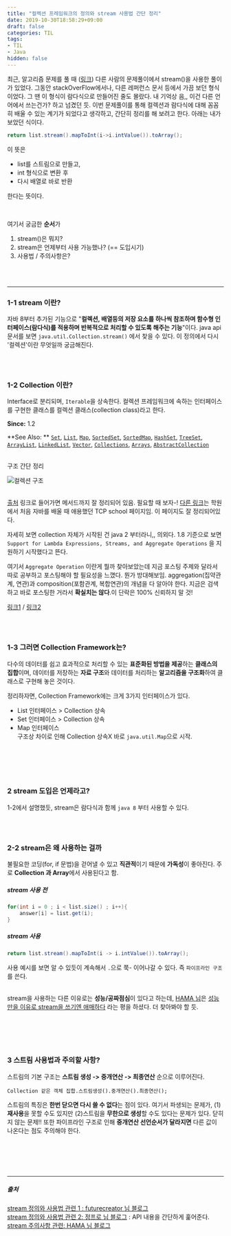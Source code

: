 ```yaml
---
title: "컬렉션 프레임워크의 정의와 stream 사용법 간단 정리"
date: 2019-10-30T18:58:29+09:00
draft: false
categories: TIL
tags:
- TIL
- Java 
hidden: false
---
```


최근, 알고리즘 문제를 풀 때 ([링크]([https://github.com/mand2/Daily-Algorithm/blob/master/Programmers/%EB%AA%A8%EC%9D%98%EA%B3%A0%EC%82%AC.md](https://github.com/mand2/Daily-Algorithm/blob/master/Programmers/모의고사.md))) 다른 사람의 문제풀이에서 stream()을 사용한 풀이가 있었다. 그동안 stackOverFlow에서나, 다른 레퍼런스 문서 등에서 가끔 보던 형식이었다. 그 땐 이 형식이 람다식으로 만들어진 줄도 몰랐다. 내 기억상 음,, 이건 다른 언어에서 쓰는건가? 하고 넘겼던 듯. 이번 문제풀이를 통해 컬렉션과 람다식에 대해 꼼꼼히 배울 수 있는 계기가 되었다고 생각하고, 간단히 정리를 해 보려고 한다. 아래는 내가 보았던 식이다.

```java
return list.stream().mapToInt(i->i.intValue()).toArray();
```

이 뜻은 

- list를 스트림으로 만들고, 
- int 형식으로 변환 후 
- 다시 배열로 바로 반환

한다는 뜻이다.

<br>

여기서 궁금한 **순서**가   

1. stream()은 뭐지?   
2. stream은 언제부터 사용 가능했나? (== 도입시기)  
3. 사용법 / 주의사항은? 

<br><br>

------

### 1-1 stream 이란?

자바 8부터 추가된 기능으로 "**컬렉션, 배열등의 저장 요소를 하나씩 참조하며 함수형 인터페이스(람다식)를 적용하며 반복적으로 처리할 수 있도록 해주는 기능**"이다.  java api문서를 보면 `java.util.Collection.stream()` 에서 찾을 수 있다. 이 정의에서 다시 '컬렉션'이란 무엇일까 궁금해진다.

<br><br>

### 1-2 Collection 이란?

Interface로 분리되며, `Iterable`을 상속한다. 컬렉션 프레임워크에 속하는 인터페이스를 구현한 클래스를 컬렉션 클래스(collection class)라고 한다.

**Since:** 1.2

**See Also: ** [`Set`](https://docs.oracle.com/javase/8/docs/api/java/util/Set.html), [`List`](https://docs.oracle.com/javase/8/docs/api/java/util/List.html), [`Map`](https://docs.oracle.com/javase/8/docs/api/java/util/Map.html), [`SortedSet`](https://docs.oracle.com/javase/8/docs/api/java/util/SortedSet.html), [`SortedMap`](https://docs.oracle.com/javase/8/docs/api/java/util/SortedMap.html), [`HashSet`](https://docs.oracle.com/javase/8/docs/api/java/util/HashSet.html), [`TreeSet`](https://docs.oracle.com/javase/8/docs/api/java/util/TreeSet.html), [`ArrayList`](https://docs.oracle.com/javase/8/docs/api/java/util/ArrayList.html), [`LinkedList`](https://docs.oracle.com/javase/8/docs/api/java/util/LinkedList.html), [`Vector`](https://docs.oracle.com/javase/8/docs/api/java/util/Vector.html), [`Collections`](https://docs.oracle.com/javase/8/docs/api/java/util/Collections.html), [`Arrays`](https://docs.oracle.com/javase/8/docs/api/java/util/Arrays.html), [`AbstractCollection`](https://docs.oracle.com/javase/8/docs/api/java/util/AbstractCollection.html)

<br>
구조 간단 정리 

![컬렉션 구조](/images/TIL/collection-framework_1.png)
<br><br>

[출처](https://postitforhooney.tistory.com/entry/JavaCollection-Java-Collection-Framework%EC%97%90-%EB%8C%80%ED%95%9C-%EC%9D%B4%ED%95%B4%EB%A5%BC-%ED%86%B5%ED%95%B4-Data-Structure-%EC%9D%B4%ED%95%B4%ED%95%98%EA%B8%B0) 링크로 들어가면 메서드까지 잘 정리되어 있음. 필요할 때 보자-! [다른 링크](http://tcpschool.com/java/java_collectionFramework_concept)는 학원에서 처음 자바를 배울 때 애용했던 TCP school 페이지임. 이 페이지도 잘 정리되어있다. 

자세히 보면 collection 자체가 시작된 건 java 2 부터라니,, 의외다. 1.8 기준으로 보면 `
Support for Lambda Expressions, Streams, and Aggregate Operations
` 을 지원하기 시작했다고 뜬다. 

여기서 `Aggregate Operation` 이란게 뭘까 찾아보았는데 지금 포스팅 주제와 달라서 따로 공부하고 포스팅해야 할 필요성을 느꼈다. 뭔가 방대해보임. aggregation(집약관계, 연관)과 composition(포함관계, 복합연관)의 개념을 다 알아야 한다. 지금은 검색하고 바로 포스팅한 거라서 **확실치는 않다**.이 단락은 100% 신뢰하지 말 것!

[링크1](http://ojc.asia/bbs/board.php?bo_table=LecJava&wr_id=541)    /   [링크2](https://www.gpgstudy.com/forum/viewtopic.php?t=10598)

<br><br>

### 1-3 그러면 Collection Framework는?

다수의 데이터를 쉽고 효과적으로 처리할 수 있는 **표준화된 방법을 제공**하는 **클래스의 집합**이며, 데이터를 저장하는 **자료 구조**와 데이터를 처리하는 **알고리즘을 구조화**하여 클래스로 구현해 놓은 것이다. 

정리하자면, Collection Framework에는 크게 3가지 인터페이스가 있다.

- List 인터페이스 > Collection 상속
- Set 인터페이스 > Collection 상속
- Map 인터페이스     
  구조상 차이로 인해 Collection 상속X 바로 `java.util.Map`으로 시작.

<br><br><br><br>

### 2 stream 도입은 언제라고?

1-2에서 설명했듯, stream은 람다식과 함께 `java 8` 부터 사용할 수 있다.

<br><br>

### 2-2 stream은 왜 사용하는 걸까

불필요한 코딩(for, if 문법)을 걷어낼 수 있고 **직관적**이기 때문에 **가독성**이 좋아진다. 주로 **Collection 과 Array**에서 사용된다고 함.

##### stream 사용 전

```java
for(int i = 0 ; i < list.size() ; i++){
    answer[i] = list.get(i);
}
```

##### stream 사용

```java
return list.stream().mapToInt(i -> i.intValue()).toArray();
```

사용 예시를 보면 알 수 있듯이 계속해서 `.`으로 쭉- 이어나갈 수 있다. 즉 `파이프라인 구조`를 쓴다. 

<br>stream을 사용하는 다른 이유로는 **성능/공짜점심**이 있다고 하는데, [HAMA 님](https://hamait.tistory.com/547)은 <u>성능만을 이유로 stream을 쓰기엔 애매하다</u> 라는 평을 하셨다. 더 찾아봐야 할 듯.

<br>

<br><br>

### 3 스트림 사용법과 주의할 사항?

스트림의 기본 구조는 **스트림 생성 -> 중개연산 -> 최종연산** 순으로 이루어진다. 

```
Collection 같은 객체 집합.스트림생성().중개연산().최종연산();
```

스트림의 특징은 **한번 닫으면 다시 쓸 수 없다**는 점이 있다. 여기서 파생되는 문제가, (1)**재사용**을 못할 수도 있지만 (2)스트림을 **무한으로 생성**할 수도 있다는 문제가 있다. 닫히지 않는 문제!! 또한 파이프라인 구조로 인해 **중개연산 선언순서가 달라지면** 다른 값이 나온다는 점도 주의해야 한다.

<br><br><br><br>

------

##### 출처

[stream 정의와 사용법 관련 1 : futurecreator 님 블로그](https://futurecreator.github.io/2018/08/26/java-8-streams/)  
[stream 정의와 사용법 관련 2: 정프로 님 블로그](https://jeong-pro.tistory.com/165) : API 내용을 간단하게 훑어준다.  
[stream 주의사항 관련: HAMA 님 블로그](https://hamait.tistory.com/547)

<br><br>